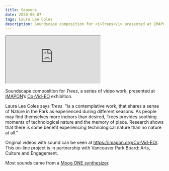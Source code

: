 ```yaml
---
title: Seasons
date: 2020-06-07
tags: Laura Lee Coles
description: Soundscape composition for <i>Trees</i> presented at IMAPON’s Co-Vid-EO exhibition
---
```


<div class="fr b1">
<iframe src="https://bandcamp.com/EmbeddedPlayer/album=1803326499/size=large/bgcol=ffffff/linkcol=0687f5/transparent=true/" seamless><a href="https://infinitezest.bandcamp.com/album/seasons">Seasons by David Leith</a></iframe>
</div>

Soundscape composition for <i>Trees</i>, a series of video work, presented at <a target="_blank" href="https://imapon.org/">IMAPON</a>’s <a target="_lank" href="https://imapon.org/Co-Vid-EO/">Co-Vid-EO</a> exhibition. 

<!-- more -->

Laura Lee Coles says <i>Trees</i>&nbsp;&nbsp;"is a contemplative work, that shares a sense of Nature in the Park as experienced during different seasons. As people may find themselves more indoors than desired, Trees provides soothing moments of technological nature and the memory of place. Research shows that there is some benefit experiencing technological nature than no nature at all."

Original videos with sound can be seen at <a target="_lank" href="https://imapon.org/Co-Vid-EO/">https://imapon.org/Co-Vid-EO/</a>. This on-line project is in partnership with Vancouver Park Board: Arts, Culture and Engagement.

Most sounds came from a <a target="_blank" href="https://www.moogmusic.com/products/moog-one">Moog ONE synthesizer</a>.

<br>
